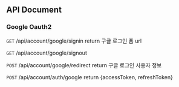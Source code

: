 ## API Document

### Google Oauth2
`GET` /api/account/google/signin
return 구글 로그인 폼 url

`GET` /api/account/google/signout


`POST` /api/account/google/redirect
return 구글 로그인 사용자 정보

`POST` /api/account/auth/google
return {accessToken, refreshToken}